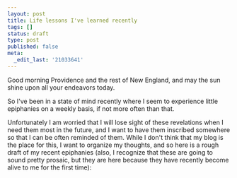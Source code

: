 ```yaml
---
layout: post
title: Life lessons I've learned recently
tags: []
status: draft
type: post
published: false
meta:
  _edit_last: '21033641'
---
```

Good morning Providence and the rest of New England, and may the sun shine upon all your endeavors today.

So I've been in a state of mind recently where I seem to experience little epiphanies on a weekly basis, if not more often than that.

Unfortunately I am worried that I will lose sight of these revelations when I need them most in the future, and I want to have them inscribed somewhere so that I can be often reminded of them. While I don't think that my blog is the place for this, I want to organize my thoughts, and so here is a rough draft of my recent epiphanies (also, I recognize that these are going to sound pretty prosaic, but they are here because they have recently become alive to me for the first time):

